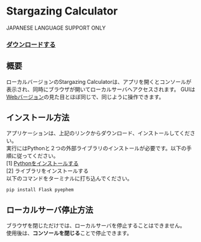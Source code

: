# Stargazing Calculator

JAPANESE LANGUAGE SUPPORT ONLY

### [ダウンロードする](https://github.com/mahiromiyake/stargazing/releases)

## 概要
ローカルバージョンのStargazing Calculatorは、アプリを開くとコンソールが表示され、同時にブラウザが開いてローカルサーバへアクセスされます。
GUIは[Webバージョン](https://www.skycluster.jp/stargazing)の見た目とほぼ同じで、同じように操作できます。

## インストール方法
アプリケーションは、上記のリンクからダウンロード、インストールしてください。  
実行にはPythonと２つの外部ライブラリのインストールが必要です。以下の手順に従ってください。  
[1] [Pythonをインストールする](https://www.python.org/downloads/)  
[2] ライブラリをインストールする  
以下のコマンドをターミナルに打ち込んでください。  

`pip install Flask pyephem`

## ローカルサーバ停止方法
ブラウザを閉じただけでは、ローカルサーバを停止することはできません。  
使用後は、**コンソールを閉じる**ことで停止できます。
